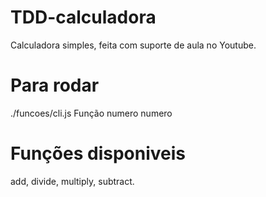 # TDD-calculadora
Calculadora simples, feita com suporte de aula no Youtube.
# Para rodar 
./funcoes/cli.js Função numero numero
# Funções disponiveis 
add, divide, multiply, subtract.
